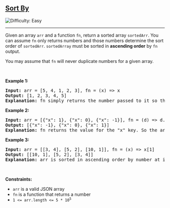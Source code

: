 <h2><a href="https://leetcode.com/problems/sort-by">Sort By</a></h2> <img src='https://img.shields.io/badge/Difficulty-Easy-brightgreen' alt='Difficulty: Easy' /><hr><p>Given an array <code>arr</code> and a function <code>fn</code>, return a sorted array <code>sortedArr</code>. You can assume&nbsp;<code>fn</code>&nbsp;only returns numbers and those numbers determine the sort order of&nbsp;<code>sortedArr</code>. <code>sortedArray</code> must be sorted in <strong>ascending order</strong> by <code>fn</code> output.</p>

<p>You may assume that <code>fn</code> will never duplicate numbers for a given array.</p>

<p>&nbsp;</p>
<p><strong class="example">Example 1:</strong></p>

<pre>
<strong>Input:</strong> arr = [5, 4, 1, 2, 3], fn = (x) =&gt; x
<strong>Output:</strong> [1, 2, 3, 4, 5]
<strong>Explanation:</strong> fn simply returns the number passed to it so the array is sorted in ascending order.
</pre>

<p><strong class="example">Example 2:</strong></p>

<pre>
<strong>Input:</strong> arr = [{&quot;x&quot;: 1}, {&quot;x&quot;: 0}, {&quot;x&quot;: -1}], fn = (d) =&gt; d.x
<strong>Output:</strong> [{&quot;x&quot;: -1}, {&quot;x&quot;: 0}, {&quot;x&quot;: 1}]
<strong>Explanation:</strong> fn returns the value for the &quot;x&quot; key. So the array is sorted based on that value.
</pre>

<p><strong class="example">Example 3:</strong></p>

<pre>
<strong>Input:</strong> arr = [[3, 4], [5, 2], [10, 1]], fn = (x) =&gt; x[1]
<strong>Output:</strong> [[10, 1], [5, 2], [3, 4]]
<strong>Explanation:</strong> arr is sorted in ascending order by number at index=1.&nbsp;
</pre>

<p>&nbsp;</p>
<p><strong>Constraints:</strong></p>

<ul>
	<li><code>arr</code> is a valid JSON array</li>
	<li><code>fn</code> is a function that returns a number</li>
	<li><code>1 &lt;=&nbsp;arr.length &lt;= 5 * 10<sup>5</sup></code></li>
</ul>
